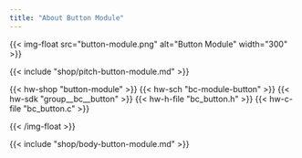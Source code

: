 ```yaml
---
title: "About Button Module"
---
```


{{< img-float src="button-module.png" alt="Button Module" width="300" >}}

{{< include "shop/pitch-button-module.md" >}}

{{< hw-shop "button-module" >}}
{{< hw-sch "bc-module-button" >}}
{{< hw-sdk "group__bc__button" >}}
{{< hw-h-file "bc_button.h" >}}
{{< hw-c-file "bc_button.c" >}}

{{< /img-float >}}

{{< include "shop/body-button-module.md" >}}
